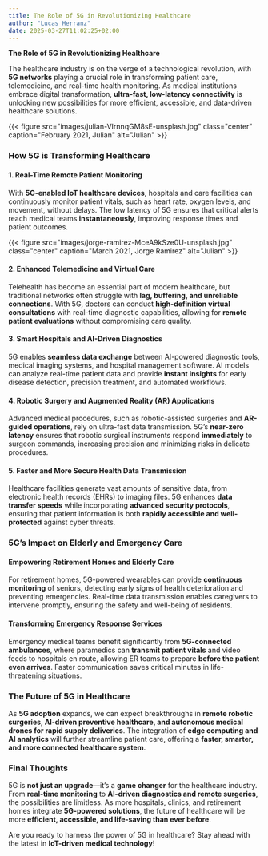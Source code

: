 ```yaml
---
title: The Role of 5G in Revolutionizing Healthcare
author: "Lucas Herranz"
date: 2025-03-27T11:02:25+02:00
---
```


**The Role of 5G in Revolutionizing Healthcare**

The healthcare industry is on the verge of a technological revolution, with **5G networks** playing a crucial role in transforming patient care, telemedicine, and real-time health monitoring. As medical institutions embrace digital transformation, **ultra-fast, low-latency connectivity** is unlocking new possibilities for more efficient, accessible, and data-driven healthcare solutions.

{{< figure src="images/julian-VIrnnqGM8sE-unsplash.jpg" class="center" caption="February 2021, Julian" alt="Julian" >}}

### **How 5G is Transforming Healthcare**

#### **1. Real-Time Remote Patient Monitoring**

With **5G-enabled IoT healthcare devices**, hospitals and care facilities can continuously monitor patient vitals, such as heart rate, oxygen levels, and movement, without delays. The low latency of 5G ensures that critical alerts reach medical teams **instantaneously**, improving response times and patient outcomes.

{{< figure src="images/jorge-ramirez-MceA9kSze0U-unsplash.jpg" class="center" caption="March 2021, Jorge Ramirez" alt="Julian" >}}

#### **2. Enhanced Telemedicine and Virtual Care**

Telehealth has become an essential part of modern healthcare, but traditional networks often struggle with **lag, buffering, and unreliable connections**. With 5G, doctors can conduct **high-definition virtual consultations** with real-time diagnostic capabilities, allowing for **remote patient evaluations** without compromising care quality.

#### **3. Smart Hospitals and AI-Driven Diagnostics**

5G enables **seamless data exchange** between AI-powered diagnostic tools, medical imaging systems, and hospital management software. AI models can analyze real-time patient data and provide **instant insights** for early disease detection, precision treatment, and automated workflows.

#### **4. Robotic Surgery and Augmented Reality (AR) Applications**

Advanced medical procedures, such as robotic-assisted surgeries and **AR-guided operations**, rely on ultra-fast data transmission. 5G’s **near-zero latency** ensures that robotic surgical instruments respond **immediately** to surgeon commands, increasing precision and minimizing risks in delicate procedures.

#### **5. Faster and More Secure Health Data Transmission**

Healthcare facilities generate vast amounts of sensitive data, from electronic health records (EHRs) to imaging files. 5G enhances **data transfer speeds** while incorporating **advanced security protocols**, ensuring that patient information is both **rapidly accessible and well-protected** against cyber threats.

### **5G’s Impact on Elderly and Emergency Care**

#### **Empowering Retirement Homes and Elderly Care**

For retirement homes, 5G-powered wearables can provide **continuous monitoring** of seniors, detecting early signs of health deterioration and preventing emergencies. Real-time data transmission enables caregivers to intervene promptly, ensuring the safety and well-being of residents.

#### **Transforming Emergency Response Services**

Emergency medical teams benefit significantly from **5G-connected ambulances**, where paramedics can **transmit patient vitals** and video feeds to hospitals en route, allowing ER teams to prepare **before the patient even arrives**. Faster communication saves critical minutes in life-threatening situations.

### **The Future of 5G in Healthcare**

As **5G adoption** expands, we can expect breakthroughs in **remote robotic surgeries, AI-driven preventive healthcare, and autonomous medical drones for rapid supply deliveries**. The integration of **edge computing and AI analytics** will further streamline patient care, offering a **faster, smarter, and more connected healthcare system**.

### **Final Thoughts**

5G is **not just an upgrade**—it’s a **game changer** for the healthcare industry. From **real-time monitoring** to **AI-driven diagnostics and remote surgeries**, the possibilities are limitless. As more hospitals, clinics, and retirement homes integrate **5G-powered solutions**, the future of healthcare will be more **efficient, accessible, and life-saving than ever before**.

Are you ready to harness the power of 5G in healthcare? Stay ahead with the latest in **IoT-driven medical technology**!
